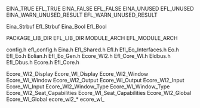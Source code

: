 EINA_TRUE                    EFL_TRUE
EINA_FALSE                   EFL_FALSE
EINA_UNUSED                  EFL_UNUSED
EINA_WARN_UNUSED_RESULT      EFL_WARN_UNUSED_RESULT

Eina_Strbuf                  Efl_Strbuf
Eina_Bool                    Efl_Bool

PACKAGE_LIB_DIR              EFL_LIB_DIR
MODULE_ARCH                  EFL_MODULE_ARCH

config.h                     efl_config.h
Eina.h                       Efl_Shared.h
Efl.h                        Efl_Eo_Interfaces.h
Eo.h                         Efl_Eo.h
Eolian.h                     Efl_Eo_Gen.h
Ecore_Wl2.h                  Efl_Core_Wl.h
Eldbus.h                     Efl_Dbus.h
Ecore.h                      Efl_Core.h

Ecore_Wl2_Display            Ecore_Wl_Display
Ecore_Wl2_Window             Ecore_Wl_Window
Ecore_Wl2_Output             Ecore_Wl_Output 
Ecore_Wl2_Input              Ecore_Wl_Input
Ecore_Wl2_Window_Type        Ecore_Wl_Window_Type
Ecore_Wl2_Seat_Capabilities  Ecore_Wl_Seat_Capabilities
Ecore_Wl2_Global             Ecore_Wl_Global
ecore_wl2_*                  ecore_wl_